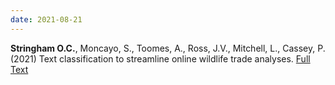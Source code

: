 ```yaml
---
date: 2021-08-21
---
```


<span class=''>**Stringham O.C.**, Moncayo, S., Toomes, A., Ross, J.V., Mitchell, L., Cassey, P. (2021) </span>
<span class=''>Text classification to streamline online wildlife trade analyses. </span>
[Full Text](https://journals.plos.org/plosone/article?id=10.1371/journal.pone.0254007)
